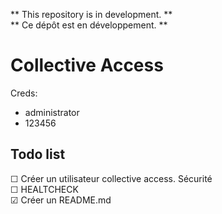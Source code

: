** This repository is in development. ** <br>
** Ce dépôt est en développement. **

# Collective Access
Creds:
* administrator
* 123456

## Todo list
☐ Créer un utilisateur collective access. Sécurité<br>
☐ HEALTCHECK<br>
☑ Créer un README.md
